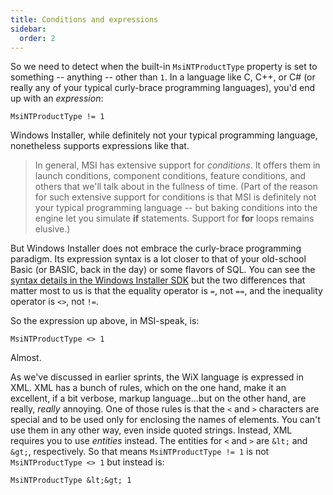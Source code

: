 ```yaml
---
title: Conditions and expressions
sidebar:
  order: 2
---
```


So we need to detect when the built-in `MsiNTProductType` property is set to something -- anything -- other than `1`. In a language like C, C++, or C# (or really any of your typical curly-brace programming languages), you'd end up with an _expression_:

```
MsiNTProductType != 1
```

Windows Installer, while definitely not your typical programming language, nonetheless supports expressions like that.

> In general, MSI has extensive support for _conditions_. It offers them in launch conditions, component conditions, feature conditions, and others that we'll talk about in the fullness of time. (Part of the reason for such extensive support for conditions is that MSI is definitely not your typical programming language -- but baking conditions into the engine let you simulate **if** statements. Support for **for** loops remains elusive.)

But Windows Installer does not embrace the curly-brace programming paradigm. Its expression syntax is a lot closer to that of your old-school Basic (or BASIC, back in the day) or some flavors of SQL. You can see the [syntax details in the Windows Installer SDK](https://learn.microsoft.com/en-us/windows/win32/msi/conditional-statement-syntax) but the two differences that matter most to us is that the equality operator is `=`, not `==`, and the inequality operator is `<>`, not `!=`.

So the expression up above, in MSI-speak, is:

```
MsiNTProductType <> 1
```

Almost.

As we've discussed in earlier sprints, the WiX language is expressed in XML. XML has a bunch of rules, which on the one hand, make it an excellent, if a bit verbose, markup language...but on the other hand, are really, _really_ annoying. One of those rules is that the `<` and `>` characters are special and to be used only for enclosing the names of elements. You can't use them in any other way, even inside quoted strings. Instead, XML requires you to use _entities_ instead. The entities for `<` and `>` are `&lt;` and `&gt;`, respectively. So that means ```MsiNTProductType != 1``` is not ```MsiNTProductType <> 1``` but instead is:

```
MsiNTProductType &lt;&gt; 1
```

